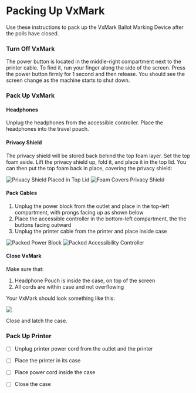 # Packing Up VxMark

Use these instructions to pack up the VxMark Ballot Marking Device after the polls have closed.

### Turn Off VxMark

The power button is located in the middle-right compartment next to the printer cable. To find it, run your finger along the side of the screen. Press the power button firmly for 1 second and then release. You should see the screen change as the machine starts to shut down.

### Pack Up VxMark

#### **Headphones**

Unplug the headphones from the accessible controller. Place the headphones into the travel pouch.

#### Privacy Shield

The privacy shield will be stored back behind the top foam layer. Set the top foam aside. Lift the privacy shield up, fold it, and place it in the top lid. You can then put the top foam back in place, covering the privacy shield:

![Privacy Shield Placed in Top Lid](<../../.gitbook/assets/IMG\_5137 (1).jpeg>) ![Foam Covers Privacy Shield](../../.gitbook/assets/IMG\_5136.jpeg)

#### Pack Cables

1. Unplug the power block from the outlet and place in the top-left compartment, with prongs facing up as shown below
2. Place the accessible controller in the bottom-left compartment, the the buttons facing outward
3. Unplug the printer cable from the printer and place inside case

![Packed Power Block](../../.gitbook/assets/IMG\_5156.jpeg) ![Packed Accessibility Controller](../../.gitbook/assets/IMG\_5153.jpeg)

#### Close VxMark

Make sure that:

1. Headphone Pouch is inside the case, on top of the screen
2. All cords are within case and not overflowing

Your VxMark should look something like this:

![](../../.gitbook/assets/IMG\_5157.jpeg)

Close and latch the case.

### Pack Up Printer&#x20;

* [ ] Unplug printer power cord from the outlet and the printer
* [ ] Place the printer in its case
* [ ] Place power cord inside the case
* [ ] Close the case

